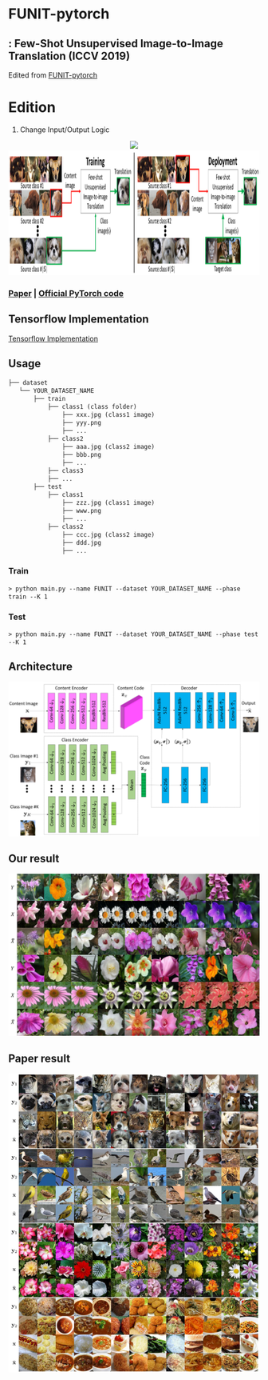 # FUNIT-pytorch
## : Few-Shot Unsupervised Image-to-Image Translation (ICCV 2019)

Edited from [FUNIT-pytorch](https://github.com/znxlwm/FUNIT-pytorch)

# Edition
1. Change Input/Output Logic

<div align="center">
 <img src="./assets/animal.gif">
 <img src="./assets/process.png" height=250>
</div>

### [Paper](https://arxiv.org/abs/1905.01723) | [Official PyTorch code](https://github.com/NVlabs/FUNIT)

## Tensorflow Implementation
[Tensorflow Implementation](https://github.com/taki0112/FUNIT-Tensorflow)

## Usage
```
├── dataset
   └── YOUR_DATASET_NAME
       ├── train
           ├── class1 (class folder)
               ├── xxx.jpg (class1 image)
               ├── yyy.png
               ├── ...
           ├── class2
               ├── aaa.jpg (class2 image)
               ├── bbb.png
               ├── ...
           ├── class3
           ├── ...
       ├── test
           ├── class1
               ├── zzz.jpg (class1 image)
               ├── www.png
               ├── ...
           ├── class2
               ├── ccc.jpg (class2 image)
               ├── ddd.jpg
               ├── ...
```

### Train
```
> python main.py --name FUNIT --dataset YOUR_DATASET_NAME --phase train --K 1
```

### Test
```
> python main.py --name FUNIT --dataset YOUR_DATASET_NAME --phase test --K 1
```

## Architecture
![architecture](./assets/architecture.png)

## Our result
![our_result](./assets/our_result.jpg)

## Paper result
![paper_result](./assets/funit_example.jpg)
